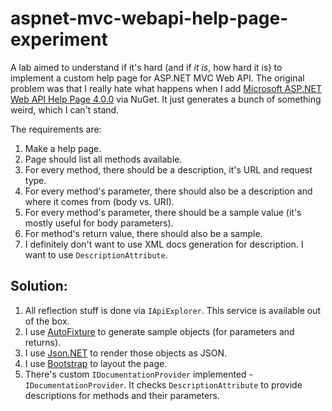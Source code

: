 aspnet-mvc-webapi-help-page-experiment
======================================

A lab aimed to understand if it's hard (and if _it is_, how hard it is) to implement a custom help page for ASP.NET MVC Web API. The original problem was that I really hate what happens when I add [Microsoft ASP.NET Web API Help Page 4.0.0](http://www.nuget.org/packages/microsoft.aspnet.webapi.helppage) via NuGet. It just generates a bunch of something weird, which I can't stand.

The requirements are:

1. Make a help page.
2. Page should list all methods available.
3. For every method, there should be a description, it's URL and request type.
4. For every method's parameter, there should also be a description and where it comes from (body vs. URI).
5. For every method's parameter, there should be a sample value (it's mostly useful for body parameters).
6. For method's return value, there should also be a sample.
7. I definitely don't want to use XML docs generation for description. I want to use `DescriptionAttribute`.

## Solution:

1. All reflection stuff is done via `IApiExplorer`. This service is available out of the box.
2. I use [AutoFixture](https://github.com/AutoFixture/AutoFixture) to generate sample objects (for parameters and returns).
3. I use [Json.NET](http://james.newtonking.com/projects/json-net.aspx) to render those objects as JSON.
4. I use [Bootstrap](http://twitter.github.io/bootstrap/) to layout the page.
5. There's custom `IDocumentationProvider` implemented - `IDocumentationProvider`. It checks `DescriptionAttribute` to provide descriptions for methods and their parameters.
